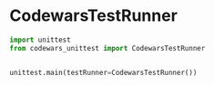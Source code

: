 # CodewarsTestRunner

```python
import unittest
from codewars_unittest import CodewarsTestRunner


unittest.main(testRunner=CodewarsTestRunner())
```
